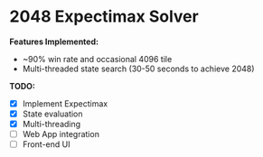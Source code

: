 # 2048 Expectimax Solver

**Features Implemented:**

- ~90% win rate and occasional 4096 tile
- Multi-threaded state search (30-50 seconds to achieve 2048)

**TODO:**
- [X] Implement Expectimax
- [X] State evaluation
- [X] Multi-threading
- [ ] Web App integration
- [ ] Front-end UI

